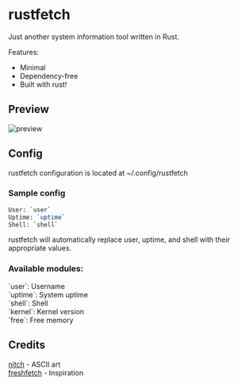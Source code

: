 # rustfetch
Just another system information tool written in Rust.  

Features:  
- Minimal
- Dependency-free
- Built with rust!

## Preview
![preview](https://media.discordapp.net/attachments/705201939708772406/1010020825811910666/unknown.png)

## Config
rustfetch configuration is located at ~/.config/rustfetch

### Sample config
```sh
User: `user`
Uptime: `uptime`
Shell: `shell`
```  
rustfetch will automatically replace user, uptime, and shell with their appropriate values.

### Available modules:
\`user\`: Username  
\`uptime\`: System uptime  
\`shell\`: Shell  
\`kernel\`: Kernel version  
\`free\`: Free memory  

## Credits
[nitch](https://github.com/unxsh/nitch) - ASCII art  
[freshfetch](https://github.com/K4rakara/freshfetch) - Inspiration
